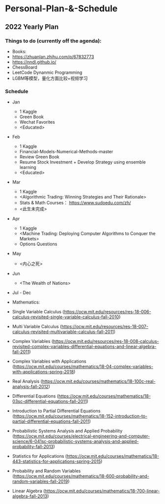 # Personal-Plan-&-Schedule


## 2022 Yearly Plan

### Things to do (currently off the agenda):
* Books: 
* https://zhuanlan.zhihu.com/p/67832773
* https://nndl.github.io/
* ChessBoard
* LeetCode Dynanmic Programming
* LGBM等模型，量化方面比较+视频学习

### Schedule
* Jan
  * 1 Kaggle
  * Green Book 
  * Wechat Favorites
  * \<Educated\>
* Feb
  * 1 Kaggle
  * Financial-Models-Numerical-Methods-master
  * Review Green Book
  * Resume Stock Investment + Develop Strategy using ensemble learning
  * \<Educated>
* Mar
  * 1 Kaggle
  * \<Algorithmic Trading: Winning Strategies and Their Rationale>
  * Stats & Math Courses： https://www.sudoedu.com/zh/
  * \<此生未完成>
* Apr
  * 1 Kaggle 
  * \<Machine Trading: Deploying Computer Algorithms to Conquer the Markets>
  * Options Questions
* May
  * \<内心之死>
* Jun
  * \<The Wealth of Nations>
* Jul - Dec

* Mathematics:
 * Single Variable Calculus (https://ocw.mit.edu/resources/res-18-006-calculus-revisited-single-variable-calculus-fall-2010)
 * Multi Variable Calculus (https://ocw.mit.edu/resources/res-18-007-calculus-revisited-multivariable-calculus-fall-2011)
 * Complex Variables (https://ocw.mit.edu/resources/res-18-008-calculus-revisited-complex-variables-differential-equations-and-linear-algebra-fall-2011)
 * Complex Variables with Applications (https://ocw.mit.edu/courses/mathematics/18-04-complex-variables-with-applications-spring-2018)
 * Real Analysis (https://ocw.mit.edu/courses/mathematics/18-100c-real-analysis-fall-2012)
 * Differential Equations (https://ocw.mit.edu/courses/mathematics/18-03sc-differential-equations-fall-2011)
 * Introduction to Partial Differential Equations (https://ocw.mit.edu/courses/mathematics/18-152-introduction-to-partial-differential-equations-fall-2011)
 * Probabilistic Systems Analysis and Applied Probability (https://ocw.mit.edu/courses/electrical-engineering-and-computer-science/6-041sc-probabilistic-systems-analysis-and-applied-probability-fall-2013)
 * Statistics for Applications (https://ocw.mit.edu/courses/mathematics/18-443-statistics-for-applications-spring-2015)
 * Probability and Random Variables (https://ocw.mit.edu/courses/mathematics/18-600-probability-and-random-variables-fall-2019)
 * Linear Algebra (https://ocw.mit.edu/courses/mathematics/18-700-linear-algebra-fall-2013)

